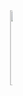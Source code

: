 <marquee>
<div align="left">
  <img
    src="https://upload.wikimedia.org/wikipedia/commons/1/18/ISO_C%2B%2B_Logo.svg"
    alt="C++ logo"
    width="120"
    style="vertical-align:middle;"
  />
  <span style="font-family: Arial, sans-serif; font-weight:600; margin-left:10px;">
    C++ — Object Oriented Programming
  </span>
</div>
</marquee>
